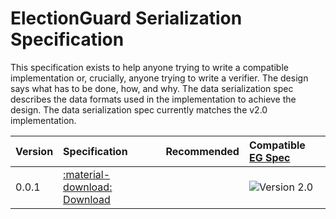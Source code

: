 # ElectionGuard Serialization Specification

This specification exists to help anyone trying to write a compatible implementation or, crucially, anyone trying to write a verifier. The design says what has to be done, how, and why. The data serialization spec describes the data formats used in the implementation to achieve the design. The data serialization spec currently matches the v2.0 implementation.

Version | Specification                                  | Recommended      | Compatible [EG Spec][ElectionGuard Specification]
:------ |:-----------------------------------------------|:----------------:| :------------------------------------------------
0.0.1   | [:material-download: Download][sp-spec-0.0.1]  |                  | ![Version 2.0][badge-2.0]

<!-- Links -->
[ElectionGuard Specification]: index.md
[badge]: ../develop/Badges.md
[versioning]: ../develop/Versioning.md

[sp-spec-0.0.1]: https://github.com/microsoft/electionguard/releases/download/v2.1/EG_2_0_data_serialization_spec_0_0_1.pdf
[badge-2.1]: https://img.shields.io/badge/🗳%20ElectionGuard-v2.1-green
[spec-2.1]: https://github.com/microsoft/electionguard/releases/download/v2.1/EG_Spec_2_1.pdf "Election Guard Specification 2.1"

[badge-2.0]: https://img.shields.io/badge/🗳%20ElectionGuard-v2.0-green
[spec-2.0]: https://github.com/microsoft/electionguard/releases/download/v2.0/EG_Spec_2_0.pdf "Election Guard Specification 2.0"
